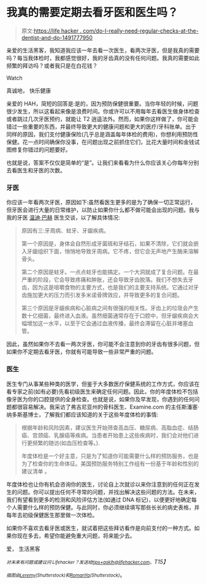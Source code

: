 # 我真的需要定期去看牙医和医生吗？

> 原文:[https://life hacker . com/do-I-really-need-regular-checks-at-the-dentist-and-do-1491777950](https://lifehacker.com/do-i-really-need-regular-checkups-at-the-dentist-and-do-1491777950)

亲爱的生活黑客，我知道我应该一年去看一次医生，看两次牙医，但是我真的需要吗？每当我体检时，我都感觉很好，我的牙齿真的没有任何问题。我真的需要如此频繁的拜访吗？或者我只是在白花钱？

Watch

真诚地，
快乐健康

亲爱的 HAH，简短的回答是:是的，因为预防保健很重要。当你年轻的时候，问题很少发生，所以这看起来像是浪费时间。你或许可以不用每年去看医生做身体检查或者跳过几次牙医预约，就能让 T2 逍遥法外。然而，如果你这样做了，你可能会错过一些重要的东西，并最终导致更大的健康问题和更大的医疗/牙科账单。出于同样的原因，我们支付健康保险(几乎总是涵盖每年体检的费用)，你想利用预防性保健。花一点时间确保你没事，在问题出现之前抓住它们，比花大量时间和金钱试图修复你错过的问题要好。

也就是说，答案不仅仅是简单的“是”。让我们来看看为什么你应该关心你每年分别去看医生和牙医的次数。

### 牙医

你应该一年看两次牙医，原因如下:虽然看医生更多的是为了确保一切正常运行，但牙医会进行大量的日常维护，以防止如果你什么都不做可能会出现的问题。我与我的牙医 [温迪·巴赫](http://www.bachdds.com/) 医生交谈，以了解具体情况:

> 原因有三:牙周病、蛀牙、牙龈疾病。
> 
> 第一个原因是，身体会自然形成牙菌斑和牙结石，如果不清除，它们就会嵌入牙龈组织下面，悄悄地导致牙周病。它不疼，但它会无声地产生酶来溶解骨头。
> 
> 第二个原因是蛀牙。一点点蛀牙也能搞定。一个大洞就成了复合问题。在最严重的阶段，它会导致疼痛和肿胀，还会导致牙齿脱落。我们不想失去牙齿，因为这是咀嚼食物的主要方式，也是我们的主要支持系统。它通过对牙齿施加更大的压力而引发多米诺骨牌效应，并导致更多的复合问题。
> 
> 第三个原因是牙龈疾病和心脏病之间有很强的相关性。牙齿上的垃圾会产生数十亿细菌，最终进入血液。虽然细菌通常存在于口腔中，但牙龈疾病会大幅增加这一水平，以至于它会通过血液传播，最终会滞留在心脏并堵塞血管。

因此，虽然如果你不去看一两次牙医，你可能不会注意到你的牙齿有很多问题，但如果你不定期去看牙医，你就有可能导致一些非常严重的问题。

### 医生

医生专门从事某些种类的医学，但鉴于大多数医疗保健系统的工作方式，你应该在看专家之前(如有必要)先看初级医生来确定任何问题。因此，你的年度体检不包括像牙医为你的口腔提供的全身检查。也就是说，如果你及早发现，你遇到的任何问题都很容易解决。我采访了弗吉尼亚州的骨科医生、Examine.com 的主任斯潘塞·纳多斯基博士，了解我们都应该知道的关于这些年度体检的事情:

> 根据年龄和风险因素，建议医生开始筛查高血压、糖尿病、高脂血症、结肠癌、宫颈癌、乳腺癌等疾病。当患者开始患上这些疾病时，我们会对他们进行更频繁的随访(如血压检查等。).
> 
> 年度体检是一个好主意，只是为了知道你可能需要什么样的预防服务，也是为了检查你的生命体征。美国预防服务特别工作组有一份基于年龄和性别的建议清单 。

年度体检也让你有机会咨询你的医生，讨论自上次就诊以来你注意到的任何正在发生的问题。你可以提出任何不寻常的问题，并找出解决这些问题的方法。在未来，我们有望看到更多的检测和风险评估方法(如通过 DNA 标记)，以便更好地确定每个人需要什么样的预防保健。与此同时，你必须继续填写那些长长的病史表格，并每年去初级保健医生那里做一次体检。

如果你不喜欢去看牙医或医生，就试着把这些拜访看作是向前支付的一种方式。如果你现在多去，希望你能避免重大问题，将来能少去。

爱，
生活黑客

*<small>对未来有问题或建议问 Lifehacker？发送给</small>*[*<small>tips+asklh@lifehacker.com</small>*](mailto:tips+asklh@lifehacker.com)*<small>。</small>T15】*

*<small>插图由</small>*[*<small>Leremy</small>*](http://www.shutterstock.com/pic.mhtml?id=95278435)*<small>(Shutterstock)和</small>*[*<small>RomanYa</small>*](http://www.shutterstock.com/pic.mhtml?id=140133211)*<small>(Shutterstock)</small>*。